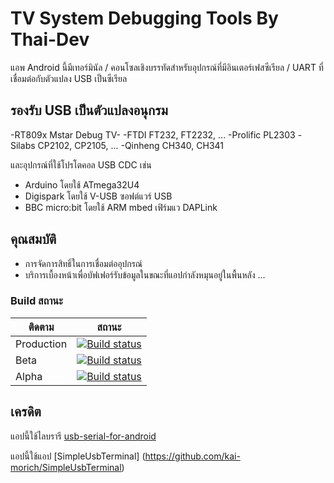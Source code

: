 
# TV System Debugging Tools By Thai-Dev

แอพ Android นี้มีเทอร์มินัล / คอนโซลเชิงบรรทัดสำหรับอุปกรณ์ที่มีอินเตอร์เฟสซีเรียล / UART ที่เชื่อมต่อกับตัวแปลง USB เป็นซีเรียล

## รองรับ USB เป็นตัวแปลงอนุกรม

-RT809x Mstar Debug TV-
-FTDI FT232, FT2232, ...
-Prolific PL2303
-Silabs CP2102, CP2105, ...
-Qinheng CH340, CH341

และอุปกรณ์ที่ใช้โปรโตคอล USB CDC เช่น

- Arduino โดยใช้ ATmega32U4
- Digispark โดยใช้ V-USB ซอฟต์แวร์ USB
- BBC micro:bit โดยใช้ ARM mbed เฟิร์มแว DAPLink

## คุณสมบัติ

- การจัดการสิทธิ์ในการเชื่อมต่ออุปกรณ์
- บริการเบื้องหน้าเพื่อบัฟเฟอร์รับข้อมูลในขณะที่แอปกำลังหมุนอยู่ในพื้นหลัง ...

### Build สถานะ   

| ติดตาม | สถานะ                                                                                                                                                                                                                                                        |
| --------------- | ---------------------------------------------------------------------------------------------------------------------------------------------------------------------------------------------------------------------------------------------------------------- |
| Production | [![Build status](https://build.appcenter.ms/v0.1/apps/1e1a1b27-79f7-4a73-bc71-4fb8788f314e/branches/production/badge)](https://appcenter.ms) |
| Beta | [![Build status](https://build.appcenter.ms/v0.1/apps/1e1a1b27-79f7-4a73-bc71-4fb8788f314e/branches/beta/badge)](https://appcenter.ms) |
| Alpha | [![Build status](https://build.appcenter.ms/v0.1/apps/1e1a1b27-79f7-4a73-bc71-4fb8788f314e/branches/alpha/badge)](https://appcenter.ms) |

## เครดิต

แอปนี้ใช้ไลบรารี [usb-serial-for-android](https://github.com/mik3y/usb-serial-for-android)

แอปนี้ใช้แอป [SimpleUsbTerminal] (https://github.com/kai-morich/SimpleUsbTerminal)

